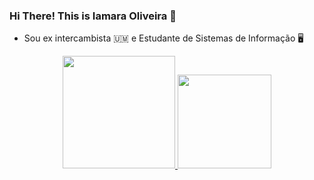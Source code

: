 ### Hi There! This is Iamara Oliveira 👋



-  Sou ex intercambista 🇺🇲 e Estudante de Sistemas de Informação 🖥️



<div align="center">
  <a href="https://github.com/IamaraOliveira">
  <img height="180em" src="https://github-readme-stats.vercel.app/api?username=iamaraoliveira&show_icons=true&theme=dracula&include_all_commits=true&count_private=true"/>
  <img height="150em" src="https://github-readme-stats.vercel.app/api/top-langs/?username=iamaraoliveira&layout=compact&langs_count=7&theme=dracula"/>
</div>


  
  ##
 

<!--
- 🌱 I’m currently learning ...
- 👯 I’m looking to collaborate on ...
- 🤔 I’m looking for help with ...
- 💬 Ask me about ...
- 📫 How to reach me: ...
- 😄 Pronouns: ...
- ⚡ Fun fact: ...
-->
